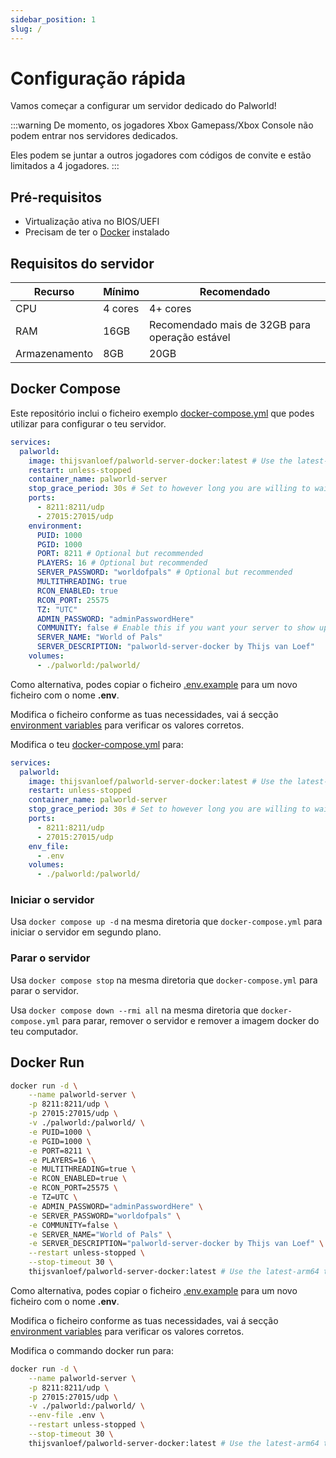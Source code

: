 ```yaml
---
sidebar_position: 1
slug: /
---
```


# Configuração rápida

Vamos começar a configurar um servidor dedicado do Palworld!

:::warning
De momento, os jogadores Xbox Gamepass/Xbox Console não podem entrar nos servidores dedicados.

Eles podem se juntar a outros jogadores com códigos de convite e estão limitados a 4 jogadores.
:::

## Pré-requisitos

- Virtualização ativa no BIOS/UEFI
- Precisam de ter o [Docker](https://docs.docker.com/engine/install/) instalado

## Requisitos do servidor

| Recurso       | Mínimo  | Recomendado                                    |
| ------------- | ------- | ---------------------------------------------- |
| CPU           | 4 cores | 4+ cores                                       |
| RAM           | 16GB    | Recomendado mais de 32GB para operação estável |
| Armazenamento | 8GB     | 20GB                                           |

## Docker Compose

Este repositório inclui o ficheiro exemplo
[docker-compose.yml](https://github.com/thijsvanloef/palworld-server-docker/blob/main/docker-compose.yml)
que podes utilizar para configurar o teu servidor.

```yml
services:
  palworld:
    image: thijsvanloef/palworld-server-docker:latest # Use the latest-arm64 tag for arm64 hosts
    restart: unless-stopped
    container_name: palworld-server
    stop_grace_period: 30s # Set to however long you are willing to wait for the container to gracefully stop
    ports:
      - 8211:8211/udp
      - 27015:27015/udp
    environment:
      PUID: 1000
      PGID: 1000
      PORT: 8211 # Optional but recommended
      PLAYERS: 16 # Optional but recommended
      SERVER_PASSWORD: "worldofpals" # Optional but recommended
      MULTITHREADING: true
      RCON_ENABLED: true
      RCON_PORT: 25575
      TZ: "UTC"
      ADMIN_PASSWORD: "adminPasswordHere"
      COMMUNITY: false # Enable this if you want your server to show up in the community servers tab, USE WITH SERVER_PASSWORD!
      SERVER_NAME: "World of Pals"
      SERVER_DESCRIPTION: "palworld-server-docker by Thijs van Loef"
    volumes:
      - ./palworld:/palworld/
```

<!-- markdownlint-disable-next-line -->

Como alternativa, podes copiar o ficheiro
[.env.example](https://github.com/thijsvanloef/palworld-server-docker/blob/main/.env.example)
para um novo ficheiro com o nome **.env**.

<!-- markdownlint-disable-next-line -->

Modifica o ficheiro conforme as tuas necessidades, vai á secção
[environment variables](/pt-PT/getting-started/configuration/server-settings#variáveis-do-ambiente)
para verificar os valores corretos.

<!-- markdownlint-disable-next-line -->

Modifica o teu [docker-compose.yml](https://github.com/thijsvanloef/palworld-server-docker/blob/main/docker-compose.yml)
para:

```yml
services:
  palworld:
    image: thijsvanloef/palworld-server-docker:latest # Use the latest-arm64 tag for arm64 hosts
    restart: unless-stopped
    container_name: palworld-server
    stop_grace_period: 30s # Set to however long you are willing to wait for the container to gracefully stop
    ports:
      - 8211:8211/udp
      - 27015:27015/udp
    env_file:
      - .env
    volumes:
      - ./palworld:/palworld/
```

### Iniciar o servidor

Usa `docker compose up -d` na mesma diretoria que `docker-compose.yml` para iniciar o servidor em segundo plano.

### Parar o servidor

Usa `docker compose stop` na mesma diretoria que `docker-compose.yml` para parar o servidor.

Usa `docker compose down --rmi all` na mesma diretoria que `docker-compose.yml` para parar,
remover o servidor e remover a imagem docker do teu computador.

## Docker Run

```bash
docker run -d \
    --name palworld-server \
    -p 8211:8211/udp \
    -p 27015:27015/udp \
    -v ./palworld:/palworld/ \
    -e PUID=1000 \
    -e PGID=1000 \
    -e PORT=8211 \
    -e PLAYERS=16 \
    -e MULTITHREADING=true \
    -e RCON_ENABLED=true \
    -e RCON_PORT=25575 \
    -e TZ=UTC \
    -e ADMIN_PASSWORD="adminPasswordHere" \
    -e SERVER_PASSWORD="worldofpals" \
    -e COMMUNITY=false \
    -e SERVER_NAME="World of Pals" \
    -e SERVER_DESCRIPTION="palworld-server-docker by Thijs van Loef" \
    --restart unless-stopped \
    --stop-timeout 30 \
    thijsvanloef/palworld-server-docker:latest # Use the latest-arm64 tag for arm64 hosts
```

<!-- markdownlint-disable-next-line -->

Como alternativa, podes copiar o ficheiro
[.env.example](https://github.com/thijsvanloef/palworld-server-docker/blob/main/.env.example)
para um novo ficheiro com o nome **.env**.

<!-- markdownlint-disable-next-line -->

Modifica o ficheiro conforme as tuas necessidades, vai á secção
[environment variables](/pt-PT/getting-started/configuration/server-settings#variáveis-do-ambiente)
para verificar os valores corretos.

Modifica o commando docker run para:

```bash
docker run -d \
    --name palworld-server \
    -p 8211:8211/udp \
    -p 27015:27015/udp \
    -v ./palworld:/palworld/ \
    --env-file .env \
    --restart unless-stopped \
    --stop-timeout 30 \
    thijsvanloef/palworld-server-docker:latest # Use the latest-arm64 tag for arm64 hosts
```
